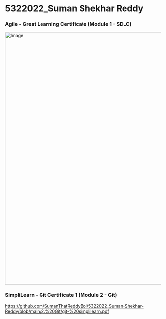 # 5322022_Suman Shekhar Reddy

### Agile - Great Learning Certificate (Module 1 - SDLC)
<img width="1440" height="819" alt="Image" src="https://github.com/user-attachments/assets/bea4beed-e45f-4a5b-8e13-437ade79d7cc" />

### SimpliLearn - Git Certificate 1 (Module 2 - Git)
https://github.com/SumanThatReddyBoi/5322022_Suman-Shekhar-Reddy/blob/main/2.%20Git/git-%20simplilearn.pdf
